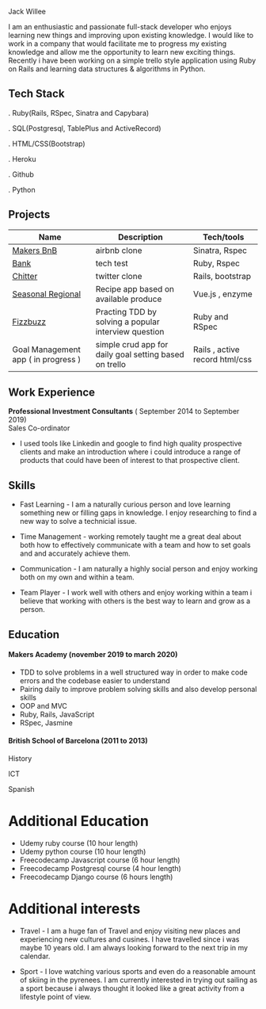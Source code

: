 Jack Willee

I am an enthusiastic and passionate full-stack developer who enjoys learning new things and improving upon existing knowledge. I would like to work in a company that would facilitate me to progress my existing knowledge and allow me the opportunity to learn new exciting things. Recently i have been working on a simple trello style application using Ruby on Rails and learning data structures & algorithms in Python.



## Tech Stack

. Ruby(Rails, RSpec, Sinatra and Capybara)

. SQL(Postgresql, TablePlus and ActiveRecord)

. HTML/CSS(Bootstrap)

. Heroku

. Github

. Python

## Projects

| Name                         | Description         | Tech/tools        |
| ---------------------------- | -----------------   | ----------------- |
| [Makers BnB](https://github.com/jackwillee/makers-bnb)                     | airbnb   clone      | Sinatra, Rspec      |
| [Bank](https://github.com/jackwillee/Bank-Ruby)                         |  tech test          | Ruby, Rspec       |
| [Chitter](https://github.com/jackwillee/chitter-rails)                      | twitter clone       | Rails, bootstrap  |
| [Seasonal Regional](https://github.com/jackwillee/Seasonal-Regional)            |  Recipe app based on available produce                   | Vue.js , enzyme   |
| [Fizzbuzz](https://github.com/jackwillee/Fizzbuzz-Ruby)            | Practing TDD by solving a popular interview question| Ruby and RSpec|
| Goal Management app ( in progress )        | simple crud app for daily goal setting based on trello| Rails , active record html/css|
## Work Experience

**Professional Investment Consultants** ( September 2014  to September 2019)  
Sales Co-ordinator

- I used tools like Linkedin and google to find high quality prospective clients and make an introduction where i could introduce a range of products that could have been of interest to that prospective client.

## Skills 
- Fast Learning - I am a naturally curious person and love learning something new or filling gaps in knowledge. I enjoy researching to find a new way to solve a technicial issue.
- Time Management - working remotely taught me a great deal about both how to effectively communicate with a team and how to set goals and and accurately achieve them.

- Communication - I am naturally a highly social person and enjoy working both on my own and within a team.

- Team Player - I work well with others and enjoy working within a team i believe that working with others is the best way to learn and grow as a person. 



## Education

#### Makers Academy (november 2019 to march 2020)
- TDD to solve problems in a well structured way in order to make code errors and the codebase easier to understand
- Pairing daily to improve problem solving skills and also develop personal skills
- OOP and MVC
- Ruby, Rails, JavaScript
- RSpec, Jasmine

#### British School of Barcelona (2011 to 2013)
 History

 ICT

 Spanish 


# Additional Education #
 - Udemy ruby course (10 hour length)
 - Udemy python course (10 hour length)
 - Freecodecamp Javascript course (6 hour length)
 - Freecodecamp Postgresql course (4 hour length)
 - Freecodecamp Django course (6 hours length)

 # Additional interests #
 - Travel -
 I am a huge fan of Travel and enjoy visiting new places and experiencing new cultures and cusines. I have travelled since i was maybe 10 years old. I am always looking forward to the next trip in my calendar.

 - Sport  -
I love watching various sports and even do a reasonable amount of skiing in the pyrenees. I am currently interested in trying out sailing as a sport because i always thought it looked like a great activity from a lifestyle point of view.
